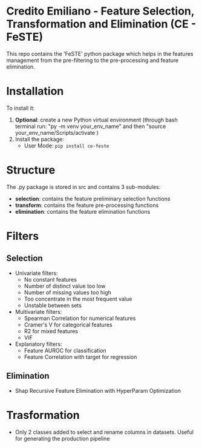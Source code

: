# **C**redito **E**miliano -  **Fe**ature **S**election, **T**ransformation and **E**limination (CE - FeSTE)

This repo contains the 'FeSTE' python package which helps in the features management from the pre-filtering to the pre-processing and feature elimination.

# Installation

To install it:

1) **Optional**: create a new Python virtual environment (through bash terminal run: "py -m venv your_env_name" and then "source your_env_name/Scripts/activate )
2) Install the package:
    - User Mode: 
```pip install ce-feste```


# Structure

The .py package is stored in src and contains 3 sub-modules:
- **selection**: contains the feature preliminary selection functions
- **transform**: contains the feature pre-processing functions
- **elimination**: contains the feature elimination functions

# Filters

## Selection

- Univariate filters:
    - No constant features
    - Number of distinct value too low
    - Number of missing values too high
    - Too concentrate in the most frequent value
    - Unstable between sets
- Multivariate filters:
    - Spearman Correlation for numerical features
    - Cramer's V for categorical features
    - R2 for mixed features
    - VIF
- Explanatory filters:
    - Feature AUROC for classification 
    - Feature Correlation with target for regression
    
## Elimination
- Shap Recursive Feature Elimination with HyperParam Optimization

# Trasformation

- Only 2 classes added to select and rename columns in datasets. Useful for generating the production pipeline